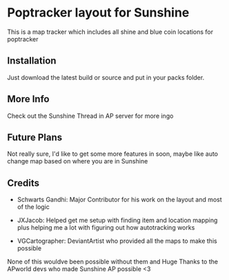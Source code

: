 # Poptracker layout for Sunshine

This is a map tracker which includes all shine and blue coin locations for poptracker

## Installation

Just download the latest build or source and put in your packs folder.

## More Info

Check out the Sunshine Thread in AP server for more ingo

## Future Plans

Not really sure, I'd like to get some more features in soon, maybe like auto change map based on where you are in Sunshine

## Credits

- Schwarts Gandhi: Major Contributor for his work on the layout and most of the logic

- JXJacob: Helped get me setup with finding item and location mapping plus helping me a lot with figuring out how autotracking works

- VGCartographer: DeviantArtist who provided all the maps to make this possible

None of this wouldve been possible without them and Huge Thanks to the APworld devs who made Sunshine AP possible <3
